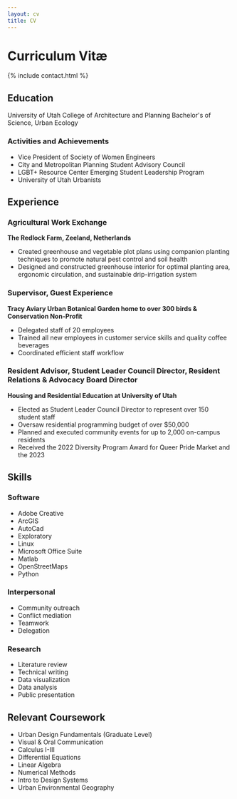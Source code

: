 ```yaml
---
layout: cv
title: CV
---
```


# Curriculum Vitæ

{% include contact.html %}

## Education 
University of Utah College of Architecture and Planning
Bachelor's of Science, Urban Ecology

### Activities and Achievements
- Vice President of Society of Women Engineers
- City and Metropolitan Planning Student Advisory Council
- LGBT+ Resource Center Emerging Student Leadership Program
- University of Utah Urbanists

## Experience

### Agricultural Work Exchange
**The Redlock Farm, Zeeland, Netherlands**  
- Created greenhouse and vegetable plot plans using companion planting techniques to promote natural pest control and soil health
- Designed and constructed greenhouse interior for optimal planting area, ergonomic circulation, and sustainable drip-irrigation system


### Supervisor, Guest Experience
**Tracy Aviary
Urban Botanical Garden home to over 300 birds & Conservation Non-Profit**  
- Delegated staff of 20 employees
- Trained all new employees in customer service skills and quality coffee beverages
- Coordinated efficient staff workflow


### Resident Advisor, Student Leader Council Director, Resident Relations & Advocacy Board Director
**Housing and Residential Education at University of Utah**  
- Elected as Student Leader Council Director to represent over 150 student staff
- Oversaw residential programming budget of over $50,000
- Planned and executed community events for up to 2,000 on-campus residents
- Received the 2022 Diversity Program Award for Queer Pride Market and the 2023



## Skills

### Software
- Adobe Creative
- ArcGIS
- AutoCad
- Exploratory
- Linux
- Microsoft Office Suite
- Matlab
- OpenStreetMaps
- Python

### Interpersonal
- Community outreach
- Conflict mediation
- Teamwork
- Delegation

### Research
- Literature review
- Technical writing
- Data visualization
- Data analysis
- Public presentation

## Relevant Coursework
- Urban Design Fundamentals (Graduate Level)
- Visual & Oral Communication
- Calculus I-III
- Differential Equations
- Linear Algebra
- Numerical Methods
- Intro to Design Systems
- Urban Environmental Geography



